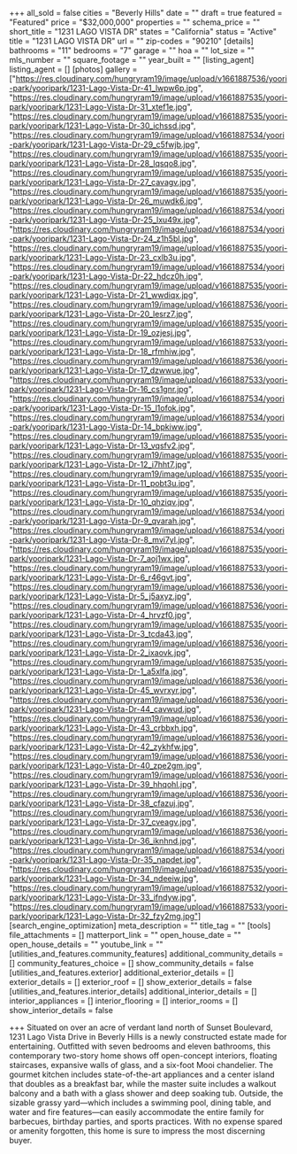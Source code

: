 +++
all_sold = false
cities = "Beverly Hills"
date = ""
draft = true
featured = "Featured"
price = "$32,000,000"
properties = ""
schema_price = ""
short_title = "1231 LAGO VISTA DR"
states = "California"
status = "Active"
title = "1231 LAGO VISTA DR"
url = ""
zip-codes = "90210"
[details]
bathrooms = "11"
bedrooms = "7"
garage = ""
hoa = ""
lot_size = ""
mls_number = ""
square_footage = ""
year_built = ""
[listing_agent]
listing_agent = []
[photos]
gallery = ["https://res.cloudinary.com/hungryram19/image/upload/v1661887536/yoori-park/yooripark/1231-Lago-Vista-Dr-41_lwpw6p.jpg", "https://res.cloudinary.com/hungryram19/image/upload/v1661887535/yoori-park/yooripark/1231-Lago-Vista-Dr-31_xtef1e.jpg", "https://res.cloudinary.com/hungryram19/image/upload/v1661887535/yoori-park/yooripark/1231-Lago-Vista-Dr-30_ichssd.jpg", "https://res.cloudinary.com/hungryram19/image/upload/v1661887534/yoori-park/yooripark/1231-Lago-Vista-Dr-29_c5fwjb.jpg", "https://res.cloudinary.com/hungryram19/image/upload/v1661887535/yoori-park/yooripark/1231-Lago-Vista-Dr-28_lqsqo8.jpg", "https://res.cloudinary.com/hungryram19/image/upload/v1661887535/yoori-park/yooripark/1231-Lago-Vista-Dr-27_cavagv.jpg", "https://res.cloudinary.com/hungryram19/image/upload/v1661887535/yoori-park/yooripark/1231-Lago-Vista-Dr-26_muwdk6.jpg", "https://res.cloudinary.com/hungryram19/image/upload/v1661887534/yoori-park/yooripark/1231-Lago-Vista-Dr-25_lxu49x.jpg", "https://res.cloudinary.com/hungryram19/image/upload/v1661887534/yoori-park/yooripark/1231-Lago-Vista-Dr-24_z1h5bl.jpg", "https://res.cloudinary.com/hungryram19/image/upload/v1661887535/yoori-park/yooripark/1231-Lago-Vista-Dr-23_cxlb3u.jpg", "https://res.cloudinary.com/hungryram19/image/upload/v1661887534/yoori-park/yooripark/1231-Lago-Vista-Dr-22_hdcz0h.jpg", "https://res.cloudinary.com/hungryram19/image/upload/v1661887535/yoori-park/yooripark/1231-Lago-Vista-Dr-21_wwdiqx.jpg", "https://res.cloudinary.com/hungryram19/image/upload/v1661887536/yoori-park/yooripark/1231-Lago-Vista-Dr-20_lesrz7.jpg", "https://res.cloudinary.com/hungryram19/image/upload/v1661887535/yoori-park/yooripark/1231-Lago-Vista-Dr-19_ozjesj.jpg", "https://res.cloudinary.com/hungryram19/image/upload/v1661887533/yoori-park/yooripark/1231-Lago-Vista-Dr-18_rfmhiw.jpg", "https://res.cloudinary.com/hungryram19/image/upload/v1661887536/yoori-park/yooripark/1231-Lago-Vista-Dr-17_dzwwue.jpg", "https://res.cloudinary.com/hungryram19/image/upload/v1661887533/yoori-park/yooripark/1231-Lago-Vista-Dr-16_cs1gnr.jpg", "https://res.cloudinary.com/hungryram19/image/upload/v1661887534/yoori-park/yooripark/1231-Lago-Vista-Dr-15_l1ofok.jpg", "https://res.cloudinary.com/hungryram19/image/upload/v1661887534/yoori-park/yooripark/1231-Lago-Vista-Dr-14_bpkiww.jpg", "https://res.cloudinary.com/hungryram19/image/upload/v1661887535/yoori-park/yooripark/1231-Lago-Vista-Dr-13_vqsfv2.jpg", "https://res.cloudinary.com/hungryram19/image/upload/v1661887535/yoori-park/yooripark/1231-Lago-Vista-Dr-12_i7hht7.jpg", "https://res.cloudinary.com/hungryram19/image/upload/v1661887535/yoori-park/yooripark/1231-Lago-Vista-Dr-11_pobt3u.jpg", "https://res.cloudinary.com/hungryram19/image/upload/v1661887535/yoori-park/yooripark/1231-Lago-Vista-Dr-10_qhziqv.jpg", "https://res.cloudinary.com/hungryram19/image/upload/v1661887534/yoori-park/yooripark/1231-Lago-Vista-Dr-9_qvarah.jpg", "https://res.cloudinary.com/hungryram19/image/upload/v1661887534/yoori-park/yooripark/1231-Lago-Vista-Dr-8_mvi7yl.jpg", "https://res.cloudinary.com/hungryram19/image/upload/v1661887535/yoori-park/yooripark/1231-Lago-Vista-Dr-7_aoj1wx.jpg", "https://res.cloudinary.com/hungryram19/image/upload/v1661887533/yoori-park/yooripark/1231-Lago-Vista-Dr-6_r46gvt.jpg", "https://res.cloudinary.com/hungryram19/image/upload/v1661887536/yoori-park/yooripark/1231-Lago-Vista-Dr-5_j5axyz.jpg", "https://res.cloudinary.com/hungryram19/image/upload/v1661887536/yoori-park/yooripark/1231-Lago-Vista-Dr-4_hrvzf0.jpg", "https://res.cloudinary.com/hungryram19/image/upload/v1661887535/yoori-park/yooripark/1231-Lago-Vista-Dr-3_tcda43.jpg", "https://res.cloudinary.com/hungryram19/image/upload/v1661887536/yoori-park/yooripark/1231-Lago-Vista-Dr-2_ixaovk.jpg", "https://res.cloudinary.com/hungryram19/image/upload/v1661887535/yoori-park/yooripark/1231-Lago-Vista-Dr-1_a5xlfa.jpg", "https://res.cloudinary.com/hungryram19/image/upload/v1661887536/yoori-park/yooripark/1231-Lago-Vista-Dr-45_wvrxyr.jpg", "https://res.cloudinary.com/hungryram19/image/upload/v1661887536/yoori-park/yooripark/1231-Lago-Vista-Dr-44_cavwud.jpg", "https://res.cloudinary.com/hungryram19/image/upload/v1661887536/yoori-park/yooripark/1231-Lago-Vista-Dr-43_crbbxh.jpg", "https://res.cloudinary.com/hungryram19/image/upload/v1661887536/yoori-park/yooripark/1231-Lago-Vista-Dr-42_zykhfw.jpg", "https://res.cloudinary.com/hungryram19/image/upload/v1661887536/yoori-park/yooripark/1231-Lago-Vista-Dr-40_zpe2gm.jpg", "https://res.cloudinary.com/hungryram19/image/upload/v1661887536/yoori-park/yooripark/1231-Lago-Vista-Dr-39_hhqohl.jpg", "https://res.cloudinary.com/hungryram19/image/upload/v1661887536/yoori-park/yooripark/1231-Lago-Vista-Dr-38_cfazuj.jpg", "https://res.cloudinary.com/hungryram19/image/upload/v1661887536/yoori-park/yooripark/1231-Lago-Vista-Dr-37_cveagv.jpg", "https://res.cloudinary.com/hungryram19/image/upload/v1661887536/yoori-park/yooripark/1231-Lago-Vista-Dr-36_iknhnd.jpg", "https://res.cloudinary.com/hungryram19/image/upload/v1661887534/yoori-park/yooripark/1231-Lago-Vista-Dr-35_napdet.jpg", "https://res.cloudinary.com/hungryram19/image/upload/v1661887535/yoori-park/yooripark/1231-Lago-Vista-Dr-34_ndeeiw.jpg", "https://res.cloudinary.com/hungryram19/image/upload/v1661887532/yoori-park/yooripark/1231-Lago-Vista-Dr-33_ifndyw.jpg", "https://res.cloudinary.com/hungryram19/image/upload/v1661887533/yoori-park/yooripark/1231-Lago-Vista-Dr-32_fzy2mg.jpg"]
[search_engine_optimization]
meta_description = ""
title_tag = ""
[tools]
file_attachments = []
matterport_link = ""
open_house_date = ""
open_house_details = ""
youtube_link = ""
[utilities_and_features.community_features]
additional_community_details = []
community_features_choice = []
show_community_details = false
[utilities_and_features.exterior]
additional_exterior_details = []
exterior_details = []
exterior_roof = []
show_exterior_details = false
[utilities_and_features.interior_details]
additional_interior_details = []
interior_appliances = []
interior_flooring = []
interior_rooms = []
show_interior_details = false

+++
Situated on over an acre of verdant land north of Sunset Boulevard, 1231 Lago Vista Drive in Beverly Hills is a newly constructed estate made for entertaining. Outfitted with seven bedrooms and eleven bathrooms, this contemporary two-story home shows off open-concept interiors, floating staircases, expansive walls of glass, and a six-foot Mooi chandelier. The gourmet kitchen includes state-of-the-art appliances and a center island that doubles as a breakfast bar, while the master suite includes a walkout balcony and a bath with a glass shower and deep soaking tub. Outside, the sizable grassy yard—which includes a swimming pool, dining table, and water and fire features—can easily accommodate the entire family for barbecues, birthday parties, and sports practices. With no expense spared or amenity forgotten, this home is sure to impress the most discerning buyer. 